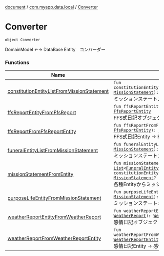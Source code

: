 [document](../../index.md) / [com.myapp.data.local](../index.md) / [Converter](./index.md)

# Converter

`object Converter`

DomainModel ←→ DataBase Entity　コンバーダー

### Functions

| Name | Summary |
|---|---|
| [constitutionEntityListFromMissionStatement](constitution-entity-list-from-mission-statement.md) | `fun constitutionEntityListFromMissionStatement(missionStatement: `[`MissionStatement`](../../com.myapp.domain.model.entity/-mission-statement/index.md)`): `[`List`](https://kotlinlang.org/api/latest/jvm/stdlib/kotlin.collections/-list/index.html)`<`[`ConstitutionEntity`](../../com.myapp.data.local.database.entity.mission_statement/-constitution-entity/index.md)`>`<br>ミッションステートメントオブジェクト -&gt; 憲法Entityリスト |
| [ffsReportEntityFromFfsReport](ffs-report-entity-from-ffs-report.md) | `fun ffsReportEntityFromFfsReport(ffsReport: `[`FfsReport`](../../com.myapp.domain.model.entity/-ffs-report/index.md)`): `[`FfsReportEntity`](../../com.myapp.data.local.database.entity.report/-ffs-report-entity/index.md)<br>FFS式日記オブジェクト -&gt; FFS式日記Entity |
| [ffsReportFromFfsReportEntity](ffs-report-from-ffs-report-entity.md) | `fun ffsReportFromFfsReportEntity(ffsReportEntity: `[`FfsReportEntity`](../../com.myapp.data.local.database.entity.report/-ffs-report-entity/index.md)`): `[`FfsReport`](../../com.myapp.domain.model.entity/-ffs-report/index.md)<br>FFS式日記Entity -&gt; FFS式日記オブジェクト |
| [funeralEntityListFromMissionStatement](funeral-entity-list-from-mission-statement.md) | `fun funeralEntityListFromMissionStatement(missionStatement: `[`MissionStatement`](../../com.myapp.domain.model.entity/-mission-statement/index.md)`): `[`List`](https://kotlinlang.org/api/latest/jvm/stdlib/kotlin.collections/-list/index.html)`<`[`FuneralEntity`](../../com.myapp.data.local.database.entity.mission_statement/-funeral-entity/index.md)`>`<br>ミッションステートメントオブジェクト -&gt; 理想の葬儀Entityリスト |
| [missionStatementFromEntity](mission-statement-from-entity.md) | `fun missionStatementFromEntity(funeralEntityList: `[`List`](https://kotlinlang.org/api/latest/jvm/stdlib/kotlin.collections/-list/index.html)`<`[`FuneralEntity`](../../com.myapp.data.local.database.entity.mission_statement/-funeral-entity/index.md)`>, purposeLifeEntity: `[`PurposeLifeEntity`](../../com.myapp.data.local.database.entity.mission_statement/-purpose-life-entity/index.md)`?, constitutionEntityList: `[`List`](https://kotlinlang.org/api/latest/jvm/stdlib/kotlin.collections/-list/index.html)`<`[`ConstitutionEntity`](../../com.myapp.data.local.database.entity.mission_statement/-constitution-entity/index.md)`>): `[`MissionStatement`](../../com.myapp.domain.model.entity/-mission-statement/index.md)`?`<br>各種Entityからミッションステートメントオブジェクト生成 |
| [purposeLifeEntityFromMissionStatement](purpose-life-entity-from-mission-statement.md) | `fun purposeLifeEntityFromMissionStatement(missionStatement: `[`MissionStatement`](../../com.myapp.domain.model.entity/-mission-statement/index.md)`): `[`PurposeLifeEntity`](../../com.myapp.data.local.database.entity.mission_statement/-purpose-life-entity/index.md)<br>ミッションステートメントオブジェクト -&gt; 人生の目的Entity |
| [weatherReportEntityFromWeatherReport](weather-report-entity-from-weather-report.md) | `fun weatherReportEntityFromWeatherReport(weatherReport: `[`WeatherReport`](../../com.myapp.domain.model.entity/-weather-report/index.md)`): `[`WeatherReportEntity`](../../com.myapp.data.local.database.entity.report/-weather-report-entity/index.md)<br>感情日記オブジェクト -&gt; 感情日記Entity |
| [weatherReportFromWeatherReportEntity](weather-report-from-weather-report-entity.md) | `fun weatherReportFromWeatherReportEntity(weatherReportEntity: `[`WeatherReportEntity`](../../com.myapp.data.local.database.entity.report/-weather-report-entity/index.md)`): `[`WeatherReport`](../../com.myapp.domain.model.entity/-weather-report/index.md)<br>感情日記Entity -&gt; 感情日記オブジェクト |
